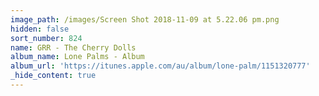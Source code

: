 ```yaml
---
image_path: /images/Screen Shot 2018-11-09 at 5.22.06 pm.png
hidden: false
sort_number: 824
name: GRR - The Cherry Dolls
album_name: Lone Palms - Album
album_url: 'https://itunes.apple.com/au/album/lone-palm/1151320777'
_hide_content: true
---
```


